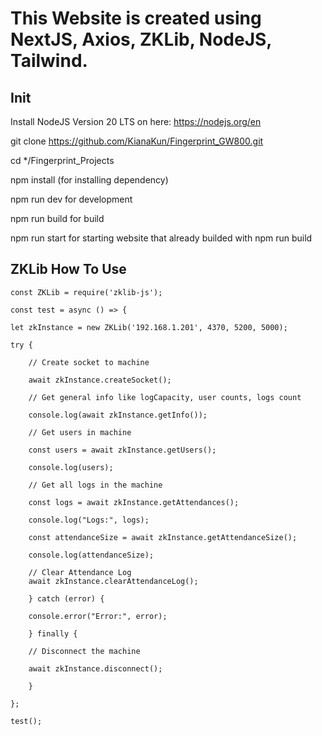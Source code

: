 This Website is created using NextJS, Axios, ZKLib, NodeJS, Tailwind.
====

Init
-----
Install NodeJS Version 20 LTS on here:
https://nodejs.org/en

git clone https://github.com/KianaKun/Fingerprint_GW800.git

cd */Fingerprint_Projects

npm install (for installing dependency)

npm run dev for development 

npm run build for build

npm run start for starting website that already builded with npm run build

ZKLib How To Use
-----
    const ZKLib = require('zklib-js');

    const test = async () => {
  
    let zkInstance = new ZKLib('192.168.1.201', 4370, 5200, 5000);

    try {
    
        // Create socket to machine
    
        await zkInstance.createSocket();

        // Get general info like logCapacity, user counts, logs count
        
        console.log(await zkInstance.getInfo());
    
        // Get users in machine
        
        const users = await zkInstance.getUsers();
        
        console.log(users);
    
        // Get all logs in the machine
        
        const logs = await zkInstance.getAttendances();
        
        console.log("Logs:", logs);
    
        const attendanceSize = await zkInstance.getAttendanceSize();
       
        console.log(attendanceSize);
    
        // Clear Attendance Log
        await zkInstance.clearAttendanceLog();
    
        } catch (error) {
        
        console.error("Error:", error);
      
        } finally {
        
        // Disconnect the machine
        
        await zkInstance.disconnect();
      
        }

    };

    test();
